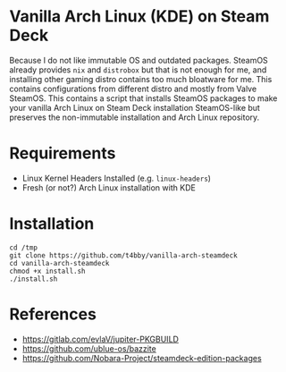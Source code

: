 # Vanilla Arch Linux (KDE) on Steam Deck
Because I do not like immutable OS and outdated packages. SteamOS already provides `nix` and `distrobox` but that is not enough for me, and installing other gaming distro contains too much bloatware for me. This contains configurations from different distro and mostly from Valve SteamOS. This contains a script that installs SteamOS packages to make your vanilla Arch Linux on Steam Deck installation SteamOS-like but preserves the non-immutable installation and Arch Linux repository.

# Requirements
- Linux Kernel Headers Installed (e.g. `linux-headers`)
- Fresh (or not?) Arch Linux installation with KDE 

# Installation
```
cd /tmp
git clone https://github.com/t4bby/vanilla-arch-steamdeck
cd vanilla-arch-steamdeck
chmod +x install.sh
./install.sh
```

# References
- https://gitlab.com/evlaV/jupiter-PKGBUILD
- https://github.com/ublue-os/bazzite
- https://github.com/Nobara-Project/steamdeck-edition-packages
